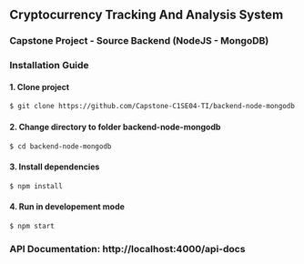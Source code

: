 ## Cryptocurrency Tracking And Analysis System

### Capstone Project - Source Backend (NodeJS - MongoDB)

### Installation Guide

#### 1. Clone project

```bash
$ git clone https://github.com/Capstone-C1SE04-TI/backend-node-mongodb.git
```

#### 2. Change directory to folder backend-node-mongodb

```bash
$ cd backend-node-mongodb
```

#### 3. Install dependencies

```bash
$ npm install
```

#### 4. Run in developement mode

```bash
$ npm start
```

### API Documentation: http://localhost:4000/api-docs
